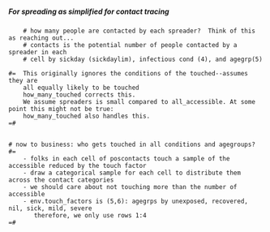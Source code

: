 ##### For spreading as simplified for contact tracing



        # how many people are contacted by each spreader?  Think of this as reaching out...
        # contacts is the potential number of people contacted by a spreader in each
        # cell by sickday (sickdaylim), infectious cond (4), and agegrp(5)

    #=  This originally ignores the conditions of the touched--assumes they are 
        all equally likely to be touched
        how_many_touched corrects this.
        We assume spreaders is small compared to all_accessible. At some point this might not be true:
        how_many_touched also handles this.
    =#


    # now to business: who gets touched in all conditions and agegroups?
    #=
        - folks in each cell of poscontacts touch a sample of the accessible reduced by the touch factor
        - draw a categorical sample for each cell to distribute them across the contact categories
        - we should care about not touching more than the number of accessible
        - env.touch_factors is (5,6): agegrps by unexposed, recovered, nil, sick, mild, severe
           therefore, we only use rows 1:4
    =#

